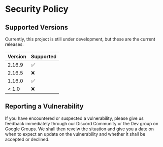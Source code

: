 # Security Policy

## Supported Versions

Currently, this project is still under development, but these are the current releases:

| Version | Supported          |
| ------- | ------------------ |
| 2.16.9  | :white_check_mark: |
| 2.16.5  | :x:                |
| 1.16.0  | :white_check_mark: |
| < 1.0   | :x:                |

## Reporting a Vulnerability

If you have encountered or suspected a vulnerability, please give us feedback immediately through our Discord Community or the Dev group on Google Groups. We shall then reveiw the situation and give you a date on when to expect an update on the vulnerability and whether it shall be accepted or declined.
